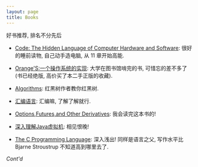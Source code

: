 ```yaml
---
layout: page
title: Books
---
```


好书推荐, 排名不分先后

- [Code: The Hidden Language of Computer Hardware and Software](https://www.amazon.cn/dp/0735611319): 
很好的睡前读物, 自己动手造电脑, 从 11 章开始高能.

- [Orange'S:一个操作系统的实现](https://www.amazon.cn/dp/B00FF1Y9AQ):
大学在图书馆啃完的书, 可惜忘的差不多了 (书已经绝版, 高价买了本二手正版的收藏).

- [Algorithms](https://www.amazon.cn/dp/032157351X):
红黑树作者教你红黑树.

- [汇编语言](https://www.amazon.cn/dp/B00EYSPGYE):
汇编嘛, 了解了解就行.

- [Options,Futures,and Other Derivatives](https://www.amazon.cn/dp/B005GXVTGU):
我会读完这本书的!

- [深入理解Java虚拟机](https://www.amazon.cn/dp/B00D2ID4PK):
相见恨晚!

- [The C Programming Language](https://www.amazon.cn/dp/B0011C9OMG):
深入浅出! 同样是语言之父, 写作水平比 Bjarne Stroustrup 不知道高到哪里去了.

*Cont'd*
